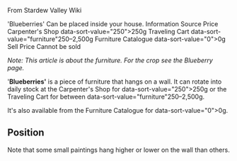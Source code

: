 From Stardew Valley Wiki

'Blueberries' Can be placed inside your house. Information Source Price Carpenter's Shop data-sort-value="250"&gt;250g Traveling Cart data-sort-value="furniture"250–2,500g Furniture Catalogue data-sort-value="0"&gt;0g Sell Price Cannot be sold

*Note: This article is about the furniture. For the crop see the Blueberry page.*

'**Blueberries'** is a piece of furniture that hangs on a wall. It can rotate into daily stock at the Carpenter's Shop for data-sort-value="250"&gt;250g or the Traveling Cart for between data-sort-value="furniture"250–2,500g.

It's also available from the Furniture Catalogue for data-sort-value="0"&gt;0g.

## Position

Note that some small paintings hang higher or lower on the wall than others.